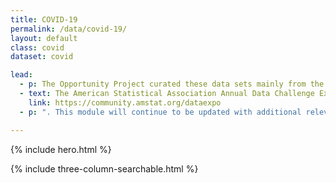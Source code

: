 ```yaml
---
title: COVID-19
permalink: /data/covid-19/
layout: default
class: covid
dataset: covid

lead:
  - p: The Opportunity Project curated these data sets mainly from the Census Bureau as part of the
  - text: The American Statistical Association Annual Data Challenge Expo
    link: https://community.amstat.org/dataexpo
  - p: ". This module will continue to be updated with additional relevant open data sets from other federal agencies to help with the medical, economic and community responses to the pandemic. The theme of this year's Data Challenge Expo is Helping Families, Business, and Communities Respond to COVID-19."

---
```

{% include hero.html %}
<!-- {% include single-column-centered-photo-with-overlay.html %} -->
{% include three-column-searchable.html %}

